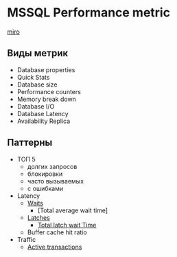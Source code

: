 # MSSQL Performance metric

[miro](https://miro.com/app/board/uXjVOMlBLHQ=/?moveToWidget=3458764577784794347&cot=14)

## Виды метрик

- Database properties
- Quick Stats
- Database size
- Performance counters
- Memory break down
- Database I/O
- Database Latency
- Availability Replica

## Паттерны

- ТОП 5
  - долгих запросов
  - блокировки
  - часто вызываемых
  - с ошибками
- Latency
  - [Waits](mssql.waits.md)
    - [Total average wait time]
  - [Latches](mssql.latches.md)
    - [Total latch wait Time](https://documentation.red-gate.com/sm/metrics-alerts-and-notifications/metrics-and-alerts-reference/list-of-metrics#Listofmetrics-Latchwaittime)  
  - Buffer cache hit ratio
- Traffic
  - [Active transactions](https://habr.com/ru/articles/338498/)